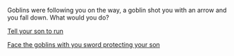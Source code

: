 Goblins were following you on the way, a goblin shot you with an arrow and you fall down. What would you do?

[Tell your son to run](1-A.md)

[Face the goblins with you sword protecting your son](1-B.md)